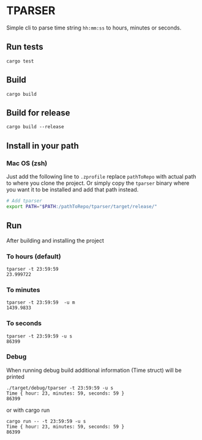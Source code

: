 # TPARSER
Simple cli to parse time string `hh:mm:ss` to hours, minutes or seconds.

## Run tests
```shell
cargo test
```

## Build
```shell
cargo build
```

## Build for release
```shell
cargo build --release
```

## Install in your path

### Mac OS (zsh)

Just add the following line to `.zprofile` replace `pathToRepo` with actual path to where you clone the project. Or simply copy the `tparser` binary where you want it to be installed and add that path instead.

```bash
# Add tparser
export PATH="$PATH:/pathToRepo/tparser/target/release/"

```

## Run
After building and installing the project 

### To hours (default)
```shell
tparser -t 23:59:59 
23.999722
```

### To minutes 
```shell
tparser -t 23:59:59  -u m
1439.9833
```

### To seconds
```shell
tparser -t 23:59:59 -u s
86399
```
### Debug
When running debug build additional information (Time struct) will be printed

```shell
./target/debug/tparser -t 23:59:59 -u s            
Time { hour: 23, minutes: 59, seconds: 59 }
86399
```

or with cargo run

```shell
cargo run -- -t 23:59:59 -u s            
Time { hour: 23, minutes: 59, seconds: 59 }
86399
```


